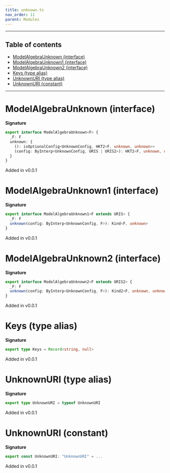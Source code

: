 ```yaml
---
title: unknown.ts
nav_order: 11
parent: Modules
---
```


---

<h2 class="text-delta">Table of contents</h2>

- [ModelAlgebraUnknown (interface)](#modelalgebraunknown-interface)
- [ModelAlgebraUnknown1 (interface)](#modelalgebraunknown1-interface)
- [ModelAlgebraUnknown2 (interface)](#modelalgebraunknown2-interface)
- [Keys (type alias)](#keys-type-alias)
- [UnknownURI (type alias)](#unknownuri-type-alias)
- [UnknownURI (constant)](#unknownuri-constant)

---

# ModelAlgebraUnknown (interface)

**Signature**

```ts
export interface ModelAlgebraUnknown<F> {
  _F: F
  unknown: {
    (): isOptionalConfig<UnknownConfig, HKT2<F, unknown, unknown>>
    (config: ByInterp<UnknownConfig, URIS | URIS2>): HKT2<F, unknown, unknown>
  }
}
```

Added in v0.0.1

# ModelAlgebraUnknown1 (interface)

**Signature**

```ts
export interface ModelAlgebraUnknown1<F extends URIS> {
  _F: F
  unknown(config: ByInterp<UnknownConfig, F>): Kind<F, unknown>
}
```

Added in v0.0.1

# ModelAlgebraUnknown2 (interface)

**Signature**

```ts
export interface ModelAlgebraUnknown2<F extends URIS2> {
  _F: F
  unknown(config: ByInterp<UnknownConfig, F>): Kind2<F, unknown, unknown>
}
```

Added in v0.0.1

# Keys (type alias)

**Signature**

```ts
export type Keys = Record<string, null>
```

Added in v0.0.1

# UnknownURI (type alias)

**Signature**

```ts
export type UnknownURI = typeof UnknownURI
```

Added in v0.0.1

# UnknownURI (constant)

**Signature**

```ts
export const UnknownURI: "UnknownURI" = ...
```

Added in v0.0.1
